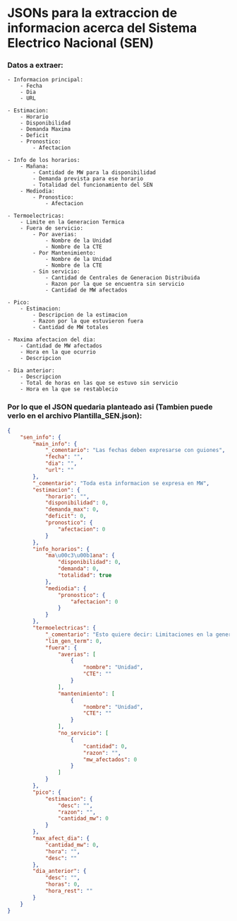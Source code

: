# JSONs para la extraccion de informacion acerca del Sistema Electrico Nacional (SEN)

### Datos a extraer:
    - Informacion principal:
        - Fecha
        - Dia
        - URL

    - Estimacion:
        - Horario
        - Disponibilidad
        - Demanda Maxima
        - Deficit
        - Pronostico:
            - Afectacion

    - Info de los horarios:
        - Mañana:
            - Cantidad de MW para la disponibilidad
            - Demanda prevista para ese horario
            - Totalidad del funcionamiento del SEN
        - Mediodia:
            - Pronostico:
                - Afectacion

    - Termoelectricas:
        - Limite en la Generacion Termica
        - Fuera de servicio:
            - Por averias:
                - Nombre de la Unidad
                - Nombre de la CTE
            - Por Mantenimiento:
                - Nombre de la Unidad
                - Nombre de la CTE
            - Sin servicio:
                - Cantidad de Centrales de Generacion Distribuida
                - Razon por la que se encuentra sin servicio
                - Cantidad de MW afectados

    - Pico:
        - Estimacion:
            - Descripcion de la estimacion
            - Razon por la que estuvieron fuera
            - Cantidad de MW totales
    
    - Maxima afectacion del dia:
        - Cantidad de MW afectados
        - Hora en la que ocurrio
        - Descripcion
    
    - Dia anterior:
        - Descripcion
        - Total de horas en las que se estuvo sin servicio
        - Hora en la que se restablecio

### Por lo que el JSON quedaria planteado asi (Tambien puede verlo en el archivo Plantilla_SEN.json):

```json
{
    "sen_info": {
        "main_info": {
            "_comentario": "Las fechas deben expresarse con guiones",
            "fecha": "",
            "dia": "",
            "url": ""
        },
        "_comentario": "Toda esta informacion se expresa en MW",
        "estimacion": {
            "horario": "",
            "disponibilidad": 0,
            "demanda_max": 0,
            "deficit": 0,
            "pronostico": {
                "afectacion": 0
            }
        },
        "info_horarios": {
            "ma\u00c3\u00b1ana": {
                "disponibilidad": 0,
                "demanda": 0,
                "totalidad": true
            },
            "mediodia": {
                "pronostico": {
                    "afectacion": 0
                }
            }
        },
        "termoelectricas": {
            "_comentario": "Esto quiere decir: Limitaciones en la generacion termica",
            "lim_gen_term": 0,
            "fuera": {
                "averias": [
                    {
                        "nombre": "Unidad",
                        "CTE": ""
                    }
                ],
                "mantenimiento": [
                    {
                        "nombre": "Unidad",
                        "CTE": ""
                    }
                ],
                "no_servicio": [
                    {
                        "cantidad": 0,
                        "razon": "",
                        "mw_afectados": 0
                    }
                ]
            }
        },
        "pico": {
            "estimacion": {
                "desc": "",
                "razon": "",
                "cantidad_mw": 0
            }
        },
        "max_afect_dia": {
            "cantidad_mw": 0,
            "hora": "",
            "desc": ""
        },
        "dia_anterior": {
            "desc": "",
            "horas": 0,
            "hora_rest": ""
        }
    }
}
```